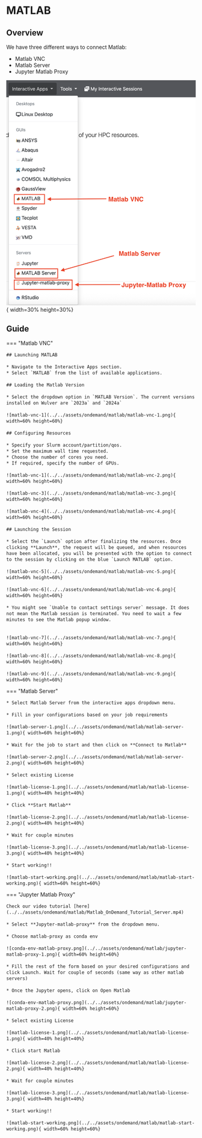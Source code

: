 # MATLAB

## Overview

We have three different ways to connect Matlab: 

* Matlab VNC
* Matlab Server
* Jupyter Matlab Proxy

![matlab.png](../../assets/ondemand/matlab/matlab-dropdown.png){ width=30% height=30%}

## Guide

=== "Matlab VNC"

    ## Launching MATLAB

    * Navigate to the Interactive Apps section.
    * Select `MATLAB` from the list of available applications.

    ## Loading the Matlab Version 

    * Select the dropdown option in `MATLAB Version`. The current versions installed on Wulver are `2023a` and `2024a`

    ![matlab-vnc-1](../../assets/ondemand/matlab/matlab-vnc-1.png){ width=60% height=60%}

    ## Configuring Resources

    * Specify your Slurm account/partition/qos.
    * Set the maximum wall time requested.
    * Choose the number of cores you need.
    * If required, specify the number of GPUs.

    ![matlab-vnc-1](../../assets/ondemand/matlab/matlab-vnc-2.png){ width=60% height=60%}

    ![matlab-vnc-3](../../assets/ondemand/matlab/matlab-vnc-3.png){ width=60% height=60%}

    ![matlab-vnc-4](../../assets/ondemand/matlab/matlab-vnc-4.png){ width=60% height=60%}

    ## Launching the Session

    * Select the `Launch` option after finalizing the resources. Once clicking **Launch**, the request will be queued, and when resources have been allocated, you will be presented with the option to connect to the session by clicking on the blue `Launch MATLAB` option.

    ![matlab-vnc-5](../../assets/ondemand/matlab/matlab-vnc-5.png){ width=60% height=60%}

    ![matlab-vnc-6](../../assets/ondemand/matlab/matlab-vnc-6.png){ width=60% height=60%}

    * You might see `Unable to contact settings server` message. It does not mean the Matlab session is terminated. You need to wait a few minutes to see the Matlab popup window.


    ![matlab-vnc-7](../../assets/ondemand/matlab/matlab-vnc-7.png){ width=60% height=60%}

    ![matlab-vnc-8](../../assets/ondemand/matlab/matlab-vnc-8.png){ width=60% height=60%}

    ![matlab-vnc-9](../../assets/ondemand/matlab/matlab-vnc-9.png){ width=60% height=60%}

=== "Matlab Server"

    * Select Matlab Server from the interactive apps dropdown menu. 
    
    * Fill in your configurations based on your job requirements

    ![matlab-server-1.png](../../assets/ondemand/matlab/matlab-server-1.png){ width=60% height=60%}

    * Wait for the job to start and then click on **Connect to Matlab**

    ![matlab-server-2.png](../../assets/ondemand/matlab/matlab-server-2.png){ width=60% height=60%}

    * Select existing License

    ![matlab-license-1.png](../../assets/ondemand/matlab/matlab-license-1.png){ width=40% height=40%}

    * Click **Start Matlab** 

    ![matlab-license-2.png](../../assets/ondemand/matlab/matlab-license-2.png){ width=40% height=40%}

    * Wait for couple minutes

    ![matlab-license-3.png](../../assets/ondemand/matlab/matlab-license-3.png){ width=40% height=40%}

    * Start working!!

    ![matlab-start-working.png](../../assets/ondemand/matlab/matlab-start-working.png){ width=60% height=60%}

=== "Jupyter Matlab Proxy"

    Check our video tutorial [here](../../assets/ondemand/matlab/Matlab_OnDemand_Tutorial_Server.mp4)

    * Select **Jupyter-matlab-proxy** from the dropdown menu.
    
    * Choose matlab-proxy as conda env

    ![conda-env-matlab-proxy.png](../../assets/ondemand/matlab/jupyter-matlab-proxy-1.png){ width=60% height=60%}

    * Fill the rest of the form based on your desired configurations and click Launch. Wait for couple of seconds (same way as other matlab servers)

    * Once the Jupyter opens, click on Open Matlab

    ![conda-env-matlab-proxy.png](../../assets/ondemand/matlab/jupyter-matlab-proxy-2.png){ width=60% height=60%}

    * Select existing License

    ![matlab-license-1.png](../../assets/ondemand/matlab/matlab-license-1.png){ width=40% height=40%}

    * Click start Matlab

    ![matlab-license-2.png](../../assets/ondemand/matlab/matlab-license-2.png){ width=40% height=40%}

    * Wait for couple minutes

    ![matlab-license-3.png](../../assets/ondemand/matlab/matlab-license-3.png){ width=40% height=40%}

    * Start working!!

    ![matlab-start-working.png](../../assets/ondemand/matlab/matlab-start-working.png){ width=60% height=60%}



